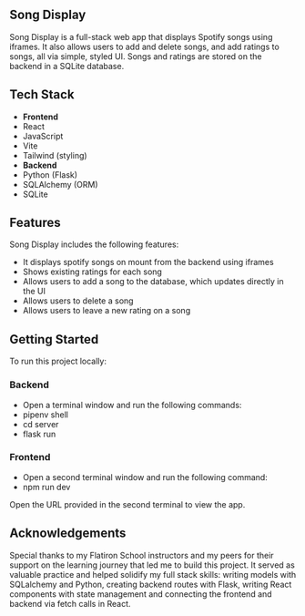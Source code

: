 ## Song Display

Song Display is a full-stack web app that displays Spotify songs using iframes. It also allows users to add and delete songs, and add ratings to songs, all via simple, styled UI. Songs and ratings are stored on the backend in a SQLite database.

## Tech Stack
- **Frontend** 
- React 
- JavaScript 
- Vite
- Tailwind (styling)
- **Backend**
- Python (Flask)
- SQLAlchemy (ORM)
- SQLite 

## Features

Song Display includes the following features:
- It displays spotify songs on mount from the backend using iframes
- Shows existing ratings for each song
- Allows users to add a song to the database, which updates directly in the UI
- Allows users to delete a song
- Allows users to leave a new rating on a song

## Getting Started

To run this project locally:

### Backend
- Open a terminal window and run the following commands:
- pipenv shell
- cd server 
- flask run

### Frontend
- Open a second terminal window and run the following command:
- npm run dev

Open the URL provided in the second terminal to view the app.

## Acknowledgements 

Special thanks to my Flatiron School instructors and my peers for their support on the learning journey that led me to build this project. It served as valuable practice and helped solidify my full stack skills: writing models with SQLalchemy and Python, creating backend routes with Flask, writing React components with state management and connecting the frontend and backend via fetch calls in React.



